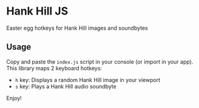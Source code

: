 # Hank Hill JS
Easter egg hotkeys for Hank Hill images and soundbytes

## Usage
Copy and paste the `index.js` script in your console (or import in your app). This library maps 2 keyboard hotkeys:
 - `h` key: Displays a random Hank Hill image in your viewport
 - `s` key: Plays a Hank Hill audio soundbyte
 
Enjoy!
